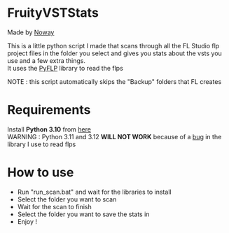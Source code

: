 # FruityVSTStats
Made by [Noway](https://linktr.ee/n0way)

This is a little python script I made that scans through all the FL Studio flp project files in the folder you select and gives you stats about the vsts you use and a few extra things.\
It uses the [PyFLP](https://github.com/demberto/PyFLP) library to read the flps 

NOTE : this script automatically skips the "Backup" folders that FL creates

# Requirements
Install **Python 3.10** from [here](https://www.python.org/downloads/)\
WARNING : Python 3.11 and 3.12 **WILL NOT WORK** because of a [bug](https://github.com/demberto/PyFLP/issues/183) in the library I use to read flps

# How to use
- Run "run_scan.bat" and wait for the libraries to install
- Select the folder you want to scan
- Wait for the scan to finish
- Select the folder you want to save the stats in
- Enjoy !
